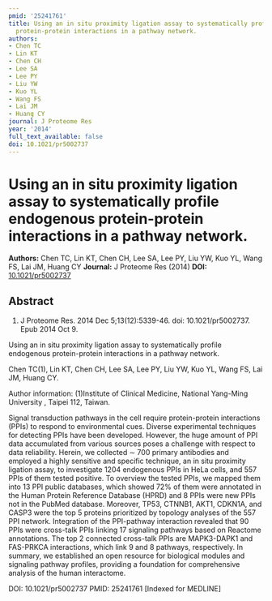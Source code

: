 ```yaml
---
pmid: '25241761'
title: Using an in situ proximity ligation assay to systematically profile endogenous
  protein-protein interactions in a pathway network.
authors:
- Chen TC
- Lin KT
- Chen CH
- Lee SA
- Lee PY
- Liu YW
- Kuo YL
- Wang FS
- Lai JM
- Huang CY
journal: J Proteome Res
year: '2014'
full_text_available: false
doi: 10.1021/pr5002737
---
```


# Using an in situ proximity ligation assay to systematically profile endogenous protein-protein interactions in a pathway network.
**Authors:** Chen TC, Lin KT, Chen CH, Lee SA, Lee PY, Liu YW, Kuo YL, Wang FS, Lai JM, Huang CY
**Journal:** J Proteome Res (2014)
**DOI:** [10.1021/pr5002737](https://doi.org/10.1021/pr5002737)

## Abstract

1. J Proteome Res. 2014 Dec 5;13(12):5339-46. doi: 10.1021/pr5002737. Epub 2014
Oct  9.

Using an in situ proximity ligation assay to systematically profile endogenous 
protein-protein interactions in a pathway network.

Chen TC(1), Lin KT, Chen CH, Lee SA, Lee PY, Liu YW, Kuo YL, Wang FS, Lai JM, 
Huang CY.

Author information:
(1)Institute of Clinical Medicine, National Yang-Ming University , Taipei 112, 
Taiwan.

Signal transduction pathways in the cell require protein-protein interactions 
(PPIs) to respond to environmental cues. Diverse experimental techniques for 
detecting PPIs have been developed. However, the huge amount of PPI data 
accumulated from various sources poses a challenge with respect to data 
reliability. Herein, we collected ∼ 700 primary antibodies and employed a highly 
sensitive and specific technique, an in situ proximity ligation assay, to 
investigate 1204 endogenous PPIs in HeLa cells, and 557 PPIs of them tested 
positive. To overview the tested PPIs, we mapped them into 13 PPI public 
databases, which showed 72% of them were annotated in the Human Protein 
Reference Database (HPRD) and 8 PPIs were new PPIs not in the PubMed database. 
Moreover, TP53, CTNNB1, AKT1, CDKN1A, and CASP3 were the top 5 proteins 
prioritized by topology analyses of the 557 PPI network. Integration of the 
PPI-pathway interaction revealed that 90 PPIs were cross-talk PPIs linking 17 
signaling pathways based on Reactome annotations. The top 2 connected cross-talk 
PPIs are MAPK3-DAPK1 and FAS-PRKCA interactions, which link 9 and 8 pathways, 
respectively. In summary, we established an open resource for biological modules 
and signaling pathway profiles, providing a foundation for comprehensive 
analysis of the human interactome.

DOI: 10.1021/pr5002737
PMID: 25241761 [Indexed for MEDLINE]
